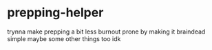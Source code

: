# prepping-helper
trynna make prepping a bit less burnout prone by making it braindead simple
maybe some other things too idk
